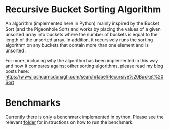 ﻿# Recursive Bucket Sorting Algorithm
An algorithm (implemented here in Python) mainly inspired by the Bucket Sort (and the Pigeonhole Sort) and works by placing the values of a given unsorted array into buckets where the number of buckets is equal to the length of the unsorted array. In addition, it recursively runs the sorting algorithm on any buckets that contain more than one element and is unsorted.

For more, including why the algorithm has been implemented in this way and how it compares against other sorting algorithms, please read my blog posts here: https://www.joshuamcdonagh.com/search/label/Recursive%20Bucket%20Sort

# Benchmarks

Currently there is only a benchmark implemented in python. Please see the relevant [folder](./benchmarks/python/) for instructions
on how to run the benchmark.
